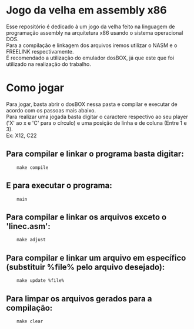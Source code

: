 # Jogo da velha em assembly x86
Esse repositório é dedicado à um jogo da velha feito na linguagem de programação assembly na arquitetura x86 usando o sistema operacional DOS.\
Para a compilação e linkagem dos arquivos iremos utilizar o NASM e o FREELINK respectivamente.\
É recomendado a utilização do emulador dosBOX, já que este que foi utilizado na realização do trabalho.

# Como jogar
Para jogar, basta abrir o dosBOX nessa pasta e compilar e executar de acordo com os passoas mais abaixo.\
Para realizar uma jogada basta digitar o caractere respectivo ao seu player ('X' ao x e 'C' para o círculo) e uma posição de linha e de coluna (Entre 1 e 3).\
Ex: X12, C22

## Para compilar e linkar o programa basta digitar:
```
    make compile
```

## E para executar o programa:
```
    main
```

## Para compilar e linkar os arquivos exceto o 'linec.asm':
```
    make adjust
```

## Para compilar e linkar um arquivo em específico (substituir %file% pelo arquivo desejado):
```
    make update %file%
```
## Para limpar os arquivos gerados para a compilação:
```
    make clear
```
